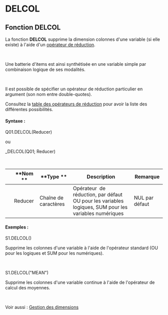 # DELCOL

## Fonction DELCOL

La fonction **DELCOL** supprime la dimension colonnes d'une variable (si elle existe) à l'aide d'un [opérateur de réduction](<Reductions1.md>).&nbsp;

&nbsp;

Une batterie d'items est ainsi synthétisée en une variable simple par combinaison logique de ses modalités.

&nbsp;

Il est possible de spécifier un opérateur de réduction particulier en argument (son nom entre double-quotes).

Consultez la [table des opérateurs de réduction](<Reductions1.md>) pour avoir la liste des différentes possibilités.

#### Syntaxe :&nbsp;

Q01.DELCOL(Reducer)

ou

\_DELCOL(Q01; Reducer)

&nbsp;

| &nbsp; | **Nom ** | **Type ** | **Description** | **Remarque** |
| --- | --- | --- | --- | --- |
| &nbsp; | Reducer | Chaîne de caractères | Opérateur&nbsp; de réduction, par défaut OU pour les variables logiques, SUM pour les variables numériques | NUL par défaut |


#### Exemples :

S1.DELCOL()

Supprime les colonnes d'une variable à l'aide de l'opérateur standard (OU pour les logiques et SUM pour les numériques).

&nbsp;

S1.DELCOL("MEAN")

Supprime les colonnes d'une variable continue à l'aide de l'opérateur de calcul des moyennes.

&nbsp;

Voir aussi : [Gestion des dimensions](<Gererlesdimensionsdesvariables1.md>)

&nbsp;

&nbsp;

